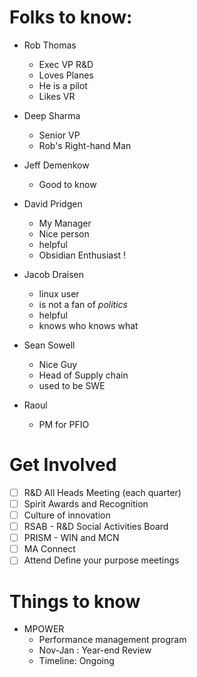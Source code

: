# Folks to know:
* Rob Thomas
	* Exec VP R&D
	* Loves Planes
	* He is a pilot
	* Likes VR
	
* Deep Sharma
	* Senior VP
	* Rob's Right-hand Man
	
* Jeff Demenkow
	* Good to know

* David Pridgen
	* My Manager
	* Nice person
	* helpful
	* Obsidian Enthusiast ! 
	
* Jacob Draisen
	* linux user
	* is not a fan of _politics_
	* helpful
	* knows who knows what
	
* Sean Sowell
	* Nice Guy
	* Head of Supply chain
	* used to be SWE
* Raoul
	* PM for PFIO

# Get Involved
- [ ] R&D All Heads Meeting (each quarter)
- [ ] Spirit Awards and Recognition
- [ ] Culture of innovation
- [ ] RSAB - R&D Social Activities Board
- [ ] PRISM - WIN and MCN
- [ ] MA Connect
- [ ] Attend Define your purpose meetings

# Things to know
- MPOWER
	- Performance management program
	- Nov-Jan : Year-end Review
	- Timeline: Ongoing